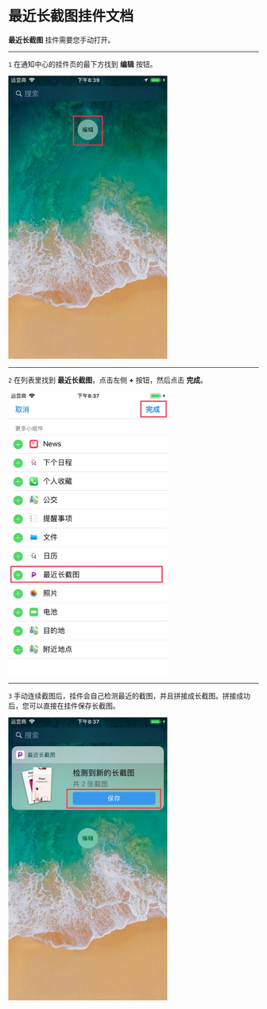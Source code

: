 # 最近长截图挂件文档

**最近长截图** 挂件需要您手动打开。

---

`1` 在通知中心的挂件页的最下方找到 **编辑** 按钮。

<img src="../image/guide-widget-1.jpg" width="320" >

---

`2` 在列表里找到 **最近长截图**，点击左侧 **+** 按钮，然后点击 **完成**。

<img src="../image/guide-widget-2.jpg" width="320" >

---

`3` 手动连续截图后，挂件会自己检测最近的截图，并且拼接成长截图。拼接成功后，您可以直接在挂件保存长截图。

<img src="../image/guide-widget-3.jpg" width="320" >
